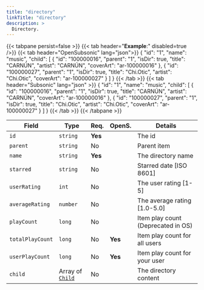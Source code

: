 ```yaml
---
title: "directory"
linkTitle: "directory"
description: >
  Directory.
---
```


{{< tabpane persist=false >}}
{{< tab header="**Example**:" disabled=true />}}
{{< tab header="OpenSubsonic" lang="json">}}
{
    "id": "1",
    "name": "music",
    "child": [
        {
            "id": "100000016",
            "parent": "1",
            "isDir": true,
            "title": "CARNÚN",
            "artist": "CARNÚN",
            "coverArt": "ar-100000016"
        },
        {
            "id": "100000027",
            "parent": "1",
            "isDir": true,
            "title": "Chi.Otic",
            "artist": "Chi.Otic",
            "coverArt": "ar-100000027"
        }
    ]
}
{{< /tab >}}
{{< tab header="Subsonic" lang="json" >}}
{
    "id": "1",
    "name": "music",
    "child": [
        {
            "id": "100000016",
            "parent": "1",
            "isDir": true,
            "title": "CARNÚN",
            "artist": "CARNÚN",
            "coverArt": "ar-100000016"
        },
        {
            "id": "100000027",
            "parent": "1",
            "isDir": true,
            "title": "Chi.Otic",
            "artist": "Chi.Otic",
            "coverArt": "ar-100000027"
        }
    ]
}
{{< /tab >}}
{{< /tabpane >}}

| Field |  Type | Req. | OpenS. | Details |
| --- | --- | --- | --- | --- |
| `id` | `string` | **Yes** |     | The id |
| `parent` | `string` | No  |     | Parent item |
| `name` | `string` | **Yes**  |     | The directory name |
| `starred` | `string` | No  |     | Starred date [ISO 8601] |
| `userRating` | `int` | No  |     | The user rating [1-5] |
| `averageRating` | `number` | No  |     | The average rating [1.0-5.0] |
| `playCount` | `long` | No  |     | Item play count (Deprecated in OS) |
| `totalPlayCount` | `long` | No | **Yes** | Item play count for all users |
| `userPlayCount` | `long` | No | **Yes** | Item play count for your user |
| `child` | Array of [`Child`](../child) | No |     | The directory content |
